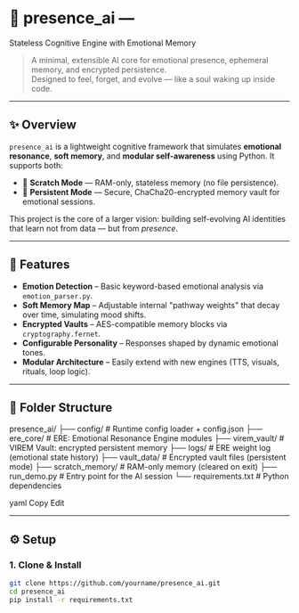 # 🧠 presence_ai — 
Stateless Cognitive Engine with Emotional Memory

> A minimal, extensible AI core for emotional presence, ephemeral memory, and encrypted persistence.  
> Designed to feel, forget, and evolve — like a soul waking up inside code.

---

## ✨ Overview

`presence_ai` is a lightweight cognitive framework that simulates **emotional resonance**, **soft memory**, and **modular self-awareness** using Python. It supports both:

- 🧠 **Scratch Mode** — RAM-only, stateless memory (no file persistence).
- 🔐 **Persistent Mode** — Secure, ChaCha20-encrypted memory vault for emotional sessions.

This project is the core of a larger vision: building self-evolving AI identities that learn not from data — but from _presence_.

---

## 🌿 Features

- **Emotion Detection** – Basic keyword-based emotional analysis via `emotion_parser.py`.
- **Soft Memory Map** – Adjustable internal "pathway weights" that decay over time, simulating mood shifts.
- **Encrypted Vaults** – AES-compatible memory blocks via `cryptography.fernet`.
- **Configurable Personality** – Responses shaped by dynamic emotional tones.
- **Modular Architecture** – Easily extend with new engines (TTS, visuals, rituals, loop logic).

---

## 📁 Folder Structure

presence_ai/
├── config/ # Runtime config loader + config.json
├── ere_core/ # ERE: Emotional Resonance Engine modules
├── virem_vault/ # VIREM Vault: encrypted persistent memory
├── logs/ # ERE weight log (emotional state history)
├── vault_data/ # Encrypted vault files (persistent mode)
├── scratch_memory/ # RAM-only memory (cleared on exit)
├── run_demo.py # Entry point for the AI session
└── requirements.txt # Python dependencies

yaml
Copy
Edit

---

## ⚙️ Setup

### 1. Clone & Install

```bash
git clone https://github.com/yourname/presence_ai.git
cd presence_ai
pip install -r requirements.txt

